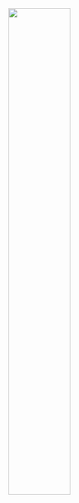 <img src="https://user-images.githubusercontent.com/19900463/99136959-86fdd580-2630-11eb-8877-2f4485854a94.png" width="50%">
